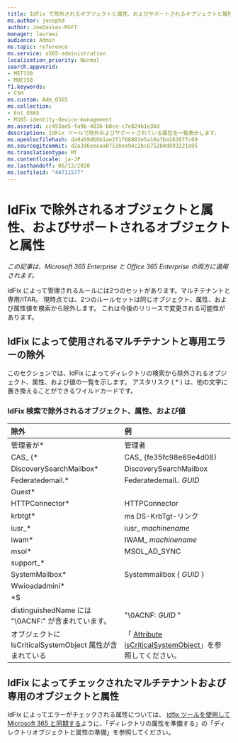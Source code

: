 ```yaml
---
title: IdFix で除外されるオブジェクトと属性、およびサポートされるオブジェクトと属性
ms.author: josephd
author: JoeDavies-MSFT
manager: laurawi
audience: Admin
ms.topic: reference
ms.service: o365-administration
localization_priority: Normal
search.appverid:
- MET150
- MOE150
f1.keywords:
- CSH
ms.custom: Adm_O365
ms.collection:
- Ent_O365
- M365-identity-device-management
ms.assetid: cc453ae5-fa9b-4836-b0ce-c7e824b1e36d
description: IdFix ツールで除外およびサポートされている属性を一覧表示します。
ms.openlocfilehash: da9a59d60b1ae2f1f68803e5a10afba16207fc69
ms.sourcegitcommit: d2a3d6eeeaa07510ee94c2bc675284d893221a95
ms.translationtype: MT
ms.contentlocale: ja-JP
ms.lasthandoff: 06/12/2020
ms.locfileid: "44711577"
---
```

# <a name="idfix-excluded-and-supported-objects-and-attributes"></a>IdFix で除外されるオブジェクトと属性、およびサポートされるオブジェクトと属性

*この記事は、Microsoft 365 Enterprise と Office 365 Enterprise の両方に適用されます。*

IdFix によって管理されるルールには2つのセットがあります。マルチテナントと専用/ITAR。 現時点では、2つのルールセットは同じオブジェクト、属性、および属性値を検索から除外します。 これは今後のリリースで変更される可能性があります。
  
## <a name="multi-tenant-and-dedicated-error-exclusions-used-by-idfix"></a>IdFix によって使用されるマルチテナントと専用エラーの除外
このセクションでは、IdFix によってディレクトリの検索から除外されるオブジェクト、属性、および値の一覧を示します。 アスタリスク ( \* ) は、他の文字に置き換えることができるワイルドカードです。
  
### <a name="objects-attributes-and-values-excluded-during-an-idfix-search"></a>IdFix 検索で除外されるオブジェクト、属性、および値

|**除外**|**例**|
|:-----|:-----|
|管理者が\* |管理者 |
|CAS_ {\*  |CAS_ {fe35fc98e69e4d08} |
|DiscoverySearchMailbox\*  |DiscoverySearchMailbox  |
|Federatedemail.\* |Federatedemail.. *GUID* |
|Guest\* ||
|HTTPConnector\*  |HTTPConnector |
|krbtgt\* |ms DS-KrbTgt-リンク |
|iusr_\* |iusr_ *machinename* |
|iwam\*  |IWAM_ *machinename* |
|msol\* |MSOL_AD_SYNC |
|support_\* ||
|SystemMailbox\* |Systemmailbox { *GUID* }|
|Wwioadadmini\*  ||
|\*$ ||
|distinguishedName には "\0ACNF:" が含まれています。|"\0ACNF: *GUID* " |
|オブジェクトに IsCriticalSystemObject 属性が含まれている |「 [Attribute isCriticalSystemObject](https://go.microsoft.com/fwlink/p/?LinkId=401169)」を参照してください。 |
   
## <a name="multi-tenant-and-dedicated-objects-and-attributes-checked-by-idfix"></a>IdFix によってチェックされたマルチテナントおよび専用のオブジェクトと属性
IdFix によってエラーがチェックされる属性については、 [idfix ツールを使用して Microsoft 365 と同期する](prepare-directory-attributes-for-synch-with-idfix.md)ように、「ディレクトリの属性を準備する」の「ディレクトリオブジェクトと属性の準備」を参照してください。
  

